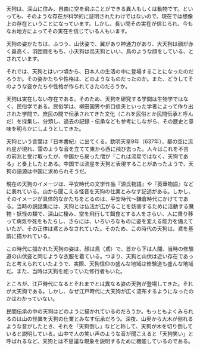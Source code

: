 天狗は、深山に住み、自由に空を飛ぶことができる異人もしくは動物です。といっても、そのような存在が科学的に証明されたわけではないので、現在では想像上の存在ということになっています。しかし、長い間その実在が信じられ、今もなお地方によってその実在を信じている人もいます。

天狗の姿かたちは、ふつう、山伏姿で、翼があり神通力があり、大天狗は顔が赤く鼻高く、羽団扇をもち、小天狗は烏天狗といい、鳥のような顔をしている、とされています。

それでは、天狗とはいつ頃から、日本人の生活の中に登場することになったのだろうか。その姿かたちや性格は、どのようなものだったのか。また、どうしてそのような姿かたちや性格が作られてきたのだろうか。

天狗は実在しない存在である。そのため、天狗を研究する学問は生物学ではなく、民俗学である。民俗学は、柳田国男や折口信夫といった学者によって作り出された学問で、庶民の間で伝承されてきた文化（これを民俗とか民間伝承と呼んだ）を採集し、分類し、過去の記録・伝承なども参考にしながら、その歴史と意味を明らかにしようとしてきた。

天狗という言葉は『日本書紀』に出てくる。欽明天皇9年（637年）、都の空に流れ星が現れ、雷のような音を立てて東から西に飛び去った。人々はこれを不吉の前兆と受け取ったが、中国から戻った僧が「これは流星ではなく、天狗である」と奏上したとある。中国では流星を天狗と表現することがあったようで、天狗の語源は中国に求められそうだ。

現在の天狗のイメージは、平安時代の文学作品『源氏物語』や『英華物語』などに表れている。山から聞こえる怪音を天狗の仕業とみなす記述がある。しかし、そのイメージが具体的なかたちをとるのは、平安時代～鎌倉時代にかけてである。当時の説話集には、天狗とは仏法が広がることを妨害するために活動する魔物・妖怪の類で、深山に棲み、空を飛行して餌食とする人をさらい、人に乗り移って病気や死をもたらし、さらには、いろいろなものに姿を変える能力を備えていたが、その正体は鳶とみなされていた。そのため、この時代の天狗は、鳶を基調に描かれている。

この時代に描かれた天狗の姿は、顔は鳥（鳶）で、首から下は人間、当時の修験道の山伏姿と同じような衣服を着ている。つまり、天狗と山伏は近い存在であったと考えられていたようで、実際、天狗信仰の盛んな地域は修験道も盛んな地域だ。また、当時は天狗を祀っていた修行者もいた。

ところが、江戸時代になるとそれまでとは異なる姿の天狗が登場してきた。それが大天狗である。しかし、なぜ江戸時代に大天狗が広く流布するようになったのかはわかっていない。

民間伝承の中の天狗はどのように描かれているのだろうか。もっともよくみられるのは山の怪異を天狗の仕業とみなす伝承だろう。深夜、山奥から大木が倒れるような音がしたとき、それを「天狗倒し」などと称して、天狗が木を切り倒していると説明している。山中で人の笑い声のような音が聞こえると「天狗笑い」と呼ばれるなど、天狗とは不思議な現象を説明するために機能しているのである。
